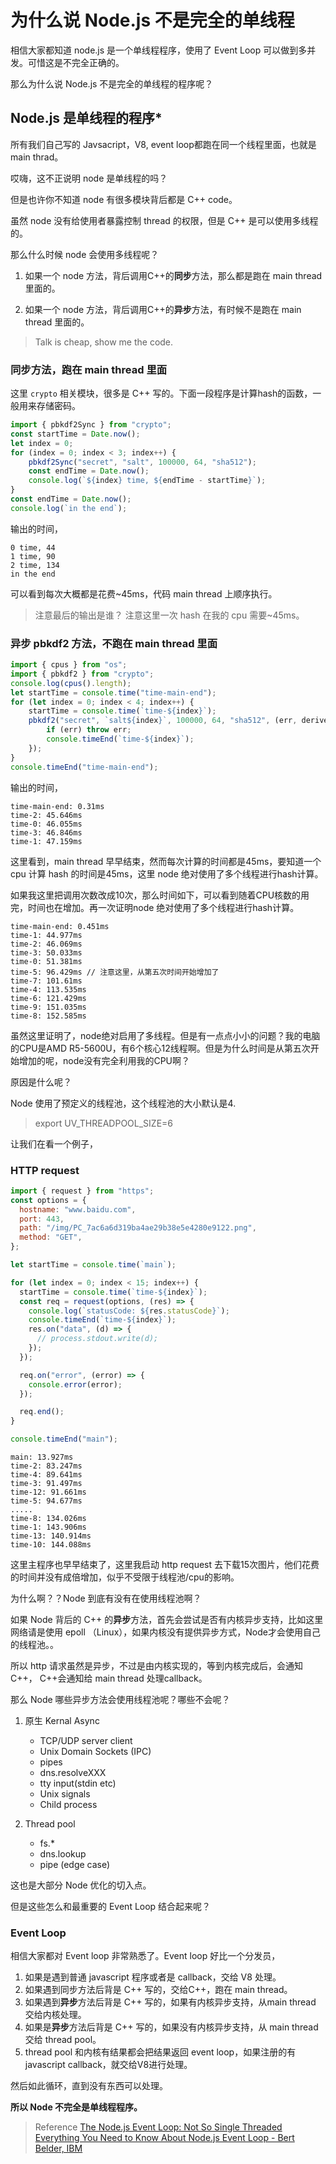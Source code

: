 # 为什么说 Node.js 不是完全的单线程

相信大家都知道 node.js 是一个单线程程序，使用了 Event Loop 可以做到多并发。可惜这是不完全正确的。

那么为什么说 Node.js 不是完全的单线程的程序呢？

## Node.js 是单线程的程序*

所有我们自己写的 Javsacript，V8, event loop都跑在同一个线程里面，也就是 main thrad。

哎嗨，这不正说明 node 是单线程的吗？

但是也许你不知道 node 有很多模块背后都是 C++ code。

虽然 node 没有给使用者暴露控制 thread 的权限，但是 C++ 是可以使用多线程的。

那么什么时候 node 会使用多线程呢？

1. 如果一个 node 方法，背后调用C++的**同步**方法，那么都是跑在 main thread 里面的。

2. 如果一个 node 方法，背后调用C++的**异步**方法，有时候不是跑在 main thread 里面的。

> Talk is cheap, show me the code.

### 同步方法，跑在 main thread 里面

这里 `crypto` 相关模块，很多是 C++ 写的。下面一段程序是计算hash的函数，一般用来存储密码。

``` js
import { pbkdf2Sync } from "crypto";
const startTime = Date.now();
let index = 0;
for (index = 0; index < 3; index++) {
    pbkdf2Sync("secret", "salt", 100000, 64, "sha512");
    const endTime = Date.now();
    console.log(`${index} time, ${endTime - startTime}`);
}
const endTime = Date.now();
console.log(`in the end`);
```

输出的时间，

``` text
0 time, 44 
1 time, 90
2 time, 134
in the end
```

可以看到每次大概都是花费~45ms，代码 main thread 上顺序执行。

> 注意最后的输出是谁？
> 注意这里一次 hash 在我的 cpu 需要~45ms。

### 异步 pbkdf2 方法，不跑在 main thread 里面

```js
import { cpus } from "os";
import { pbkdf2 } from "crypto";
console.log(cpus().length);
let startTime = console.time("time-main-end");
for (let index = 0; index < 4; index++) {
    startTime = console.time(`time-${index}`);
    pbkdf2("secret", `salt${index}`, 100000, 64, "sha512", (err, derivedKey) => {
        if (err) throw err;
        console.timeEnd(`time-${index}`);
    });
}
console.timeEnd("time-main-end");
```

输出的时间，

``` text
time-main-end: 0.31ms
time-2: 45.646ms
time-0: 46.055ms
time-3: 46.846ms
time-1: 47.159ms
```

这里看到，main thread 早早结束，然而每次计算的时间都是45ms，要知道一个 cpu 计算 hash 的时间是45ms，这里 node 绝对使用了多个线程进行hash计算。

如果我这里把调用次数改成10次，那么时间如下，可以看到随着CPU核数的用完，时间也在增加。再一次证明node 绝对使用了多个线程进行hash计算。

``` text
time-main-end: 0.451ms
time-1: 44.977ms
time-2: 46.069ms
time-3: 50.033ms
time-0: 51.381ms
time-5: 96.429ms // 注意这里，从第五次时间开始增加了
time-7: 101.61ms
time-4: 113.535ms
time-6: 121.429ms
time-9: 151.035ms
time-8: 152.585ms
```

虽然这里证明了，node绝对启用了多线程。但是有一点点小小的问题？我的电脑的CPU是AMD R5-5600U，有6个核心12线程啊。但是为什么时间是从第五次开始增加的呢，node没有完全利用我的CPU啊？

原因是什么呢？

Node 使用了预定义的线程池，这个线程池的大小默认是4.

> export UV_THREADPOOL_SIZE=6

让我们在看一个例子，

### HTTP request

```javascript
import { request } from "https";
const options = {
  hostname: "www.baidu.com",
  port: 443,
  path: "/img/PC_7ac6a6d319ba4ae29b38e5e4280e9122.png",
  method: "GET",
};

let startTime = console.time(`main`);

for (let index = 0; index < 15; index++) {
  startTime = console.time(`time-${index}`);
  const req = request(options, (res) => {
    console.log(`statusCode: ${res.statusCode}`);
    console.timeEnd(`time-${index}`);
    res.on("data", (d) => {
      // process.stdout.write(d);
    });
  });

  req.on("error", (error) => {
    console.error(error);
  });

  req.end();
}

console.timeEnd("main");
```

``` text
main: 13.927ms
time-2: 83.247ms
time-4: 89.641ms
time-3: 91.497ms
time-12: 91.661ms
time-5: 94.677ms
.....
time-8: 134.026ms
time-1: 143.906ms
time-13: 140.914ms
time-10: 144.088ms
```

这里主程序也早早结束了，这里我启动 http request 去下载15次图片，他们花费的时间并没有成倍增加，似乎不受限于线程池/cpu的影响。

为什么啊？？Node 到底有没有在使用线程池啊？

如果 Node 背后的 C++ 的**异步**方法，首先会尝试是否有内核异步支持，比如这里网络请是使用 epoll （Linux），如果内核没有提供异步方式，Node才会使用自己的线程池。。

所以 http 请求虽然是异步，不过是由内核实现的，等到内核完成后，会通知C++， C++会通知给 main thread 处理callback。

那么 Node 哪些异步方法会使用线程池呢？哪些不会呢？

1. 原生 Kernal Async
    - TCP/UDP server client
    - Unix Domain Sockets (IPC)
    - pipes
    - dns.resolveXXX
    - tty input(stdin etc)
    - Unix signals
    - Child process

2. Thread pool
    - fs.*
    - dns.lookup
    - pipe (edge case)

这也是大部分 Node 优化的切入点。

但是这些怎么和最重要的 Event Loop 结合起来呢？

### Event Loop

相信大家都对 Event loop 非常熟悉了。Event loop 好比一个分发员，

1. 如果是遇到普通 javascript 程序或者是 callback，交给 V8 处理。
2. 如果遇到同步方法后背是 C++ 写的，交给C++，跑在 main thread。
3. 如果遇到**异步**方法后背是 C++ 写的，如果有内核异步支持，从main thread 交给内核处理。
4. 如果是**异步**方法后背是 C++ 写的，如果没有内核异步支持，从 main thread 交给 thread pool。
5. thread pool 和内核有结果都会把结果返回 event loop，如果注册的有 javascript callback，就交给V8进行处理。

然后如此循环，直到没有东西可以处理。

**所以 Node 不完全是单线程程序。**

> Reference
> [The Node.js Event Loop: Not So Single Threaded](https://www.youtube.com/watch?v=zphcsoSJMvM)
> [Everything You Need to Know About Node.js Event Loop - Bert Belder, IBM](https://www.youtube.com/watch?v=PNa9OMajw9w)
